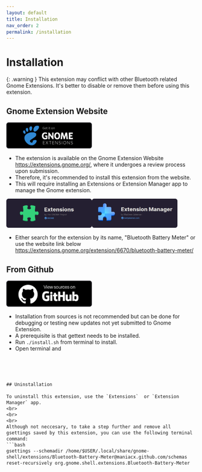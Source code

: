 ```yaml
---
layout: default
title: Installation
nav_order: 2
permalink: /installation
---
```


# Installation

{: .warning }
This extension may conflict with other Bluetooth related Gnome Extensions. It's better to disable or remove them before using this extension.

## Gnome Extension Website

[<img src="./assets/images/home/get-it-on-gnome-extension.png" width="45%">](https://extensions.gnome.org/extension/6670/bluetooth-battery-meter/)

* The extension is available on the Gnome Extension Website https://extensions.gnome.org/, where it undergoes a review process upon submission.
* Therefore, it's recommended to install this extension from the website.
* This will require installing an Extensions or Extension Manager app to manage the Gnome extension.

 
[<img src="./assets/images/installation/extension.png" width="45%">](https://flathub.org/apps/org.gnome.Extensions)[<img src="./assets/images/installation/extension-manager.png" width="45%" class="float-right">](https://flathub.org/apps/com.mattjakeman.ExtensionManager)

* Either search for the extension by its name, "Bluetooth Battery Meter" or use the website link below<br><https://extensions.gnome.org/extension/6670/bluetooth-battery-meter/>

## From Github

[<img src="./assets/images/home/view-sources-on-github.png" width="45%">](https://github.com/maniacx/Bluetooth-Battery-Meter)

* Installation from sources is not recommended but can be done for debugging or testing new updates not yet submitted to Gnome Extension.
* A prerequisite is that gettext needs to be installed.
* Run `./install.sh` from terminal to install.
* Open terminal and
```




## Uninstallation

To uninstall this extension, use the `Extensions`  or `Extension Manager` app.
<br>
<br>
<br>
Although not neccesary, to take a step further and remove all gsettings saved by this extension, you can use the following terminal command:
```bash
gsettings --schemadir /home/$USER/.local/share/gnome-shell/extensions/Bluetooth-Battery-Meter@maniacx.github.com/schemas reset-recursively org.gnome.shell.extensions.Bluetooth-Battery-Meter
```


